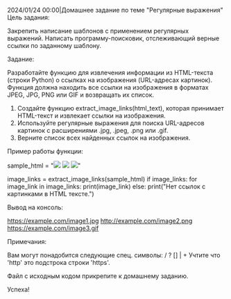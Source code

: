 2024/01/24 00:00|Домашнее задание по теме "Регулярные выражения"
Цель задания:


Закрепить написание шаблонов с применением регулярных выражений.
Написать программу-поисковик, отслеживающий верные ссылки по заданному шаблону.

Задание:


Разработайте функцию для извлечения информации из HTML-текста (строки Python) о ссылках на изображения (URL-адресах картинок). Функция должна находить все ссылки на изображения в форматах JPEG, JPG, PNG или GIF и возвращать их список.

1. Создайте функцию extract_image_links(html_text), которая принимает HTML-текст и извлекает ссылки на изображения.
2. Используйте регулярные выражения для поиска URL-адресов картинок с расширениями .jpg, .jpeg, .png или .gif.
3. Верните список всех найденных ссылок на изображения.


Пример работы функции:



sample_html = "<img src='https://example.com/image1.jpg'> <img src='http://example.com/image2.png'> <img src='https://example.com/image3.gif'>"

image_links = extract_image_links(sample_html)
if image_links:
  for image_link in image_links:
    print(image_link)
else:
  print("Нет ссылок с картинками в HTML тексте.")

Вывод на консоль:

https://example.com/image1.jpg
http://example.com/image2.png
https://example.com/image3.gif

Примечания:

Вам могут понадобится следующие спец. символы: / ? [] | +
Учтите что 'http' это подстрока строки 'https'.

Файл с исходным кодом прикрепите к домашнему заданию.

Успеха!